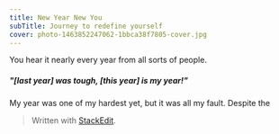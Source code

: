 ```yaml
---
title: New Year New You
subTitle: Journey to redefine yourself
cover: photo-1463852247062-1bbca38f7805-cover.jpg
---
```


You hear it nearly every year from all sorts of people.

##### "[last year] was tough, [this year] is my year!"

My year was one of my hardest yet, but it was all my fault. Despite the

> Written with [StackEdit](https://stackedit.io/).
<!--stackedit_data:
eyJoaXN0b3J5IjpbLTEzNzM1NDAzMzEsMTQ1NzIxOTU5MCwtMT
M0NTE1MTgxNF19
-->